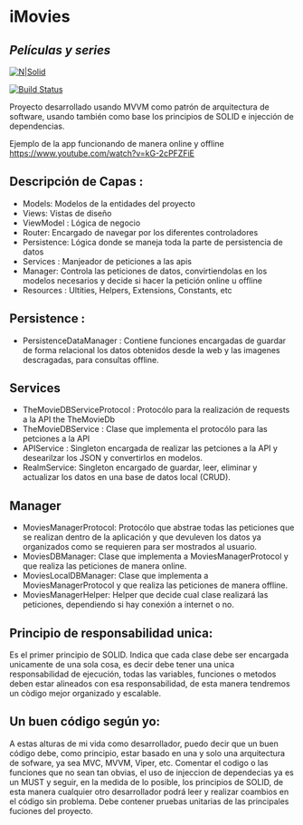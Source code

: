 # iMovies
## _Películas y series_

[![N|Solid](https://cldup.com/dTxpPi9lDf.thumb.png)](https://nodesource.com/products/nsolid)

[![Build Status](https://travis-ci.org/joemccann/dillinger.svg?branch=master)](https://travis-ci.org/joemccann/dillinger)

Proyecto desarrollado usando MVVM como patrón de arquitectura de software, usando también como base los principios de SOLID e injección de dependencias.

Ejemplo de la app funcionando de manera online y offline
https://www.youtube.com/watch?v=kG-2cPFZFiE

## Descripción de Capas :

- Models: Modelos de la entidades del proyecto
- Views: Vistas de diseño
- ViewModel : Lógica de negocio
- Router: Encargado de navegar por los diferentes controladores
- Persistence: Lógica donde se maneja toda la parte de persistencia de datos
- Services : Manjeador de peticiones a las apis
- Manager: Controla las peticiones de datos, convirtiendolas en los modelos necesarios y decide si hacer la petición online u offline
- Resources : Ultities, Helpers, Extensions, Constants, etc
## Persistence :
- PersistenceDataManager : Contiene funciones encargadas de guardar de forma relacional los datos obtenidos desde la web y las imagenes descragadas, para consultas offline.
## Services
- TheMovieDBServiceProtocol : Protocólo para la realización de requests a la API the TheMovieDb 
- TheMovieDBService : Clase que implementa el protocólo para las petciones a la API
- APIService : Singleton encargada de realizar las petciones a la API y desearilzar los JSON y convertirlos en modelos.
- RealmService: Singleton encargado de guardar, leer, eliminar y actualizar los datos en una base de datos local (CRUD).
## Manager
- MoviesManagerProtocol: Protocólo que abstrae todas las peticiones que se realizan dentro de la aplicación y que devuleven los datos ya organizados como se requieren para ser mostrados al usuario.
- MoviesDBManager: Clase que implementa a MoviesManagerProtocol y que realiza las peticiones de manera online.
- MoviesLocalDBManager: Clase que implementa a MoviesManagerProtocol y que realiza las peticiones de manera offline.
- MoviesManagerHelper: Helper que decide cual clase realizará las peticiones, dependiendo si hay conexión a internet o no.
 ## Principio de responsabilidad unica: 
Es el primer principio de SOLID. Indica que cada clase debe ser encargada unicamente de una sola cosa, es decir debe tener una unica responsabilidad de ejecución, todas las variables, funciones o metodos deben estar alineados con esa responsabilidad, de esta manera tendremos un còdigo mejor organizado y escalable.

## Un buen código según yo:
A estas alturas de mi vida como desarrollador, puedo decir que un buen código debe, como principio, estar basado en una y solo una arquitectura de sofware, ya sea MVC, MVVM, Viper, etc. Comentar el codigo o las funciones que no sean tan obvias, el uso de injeccion de dependecias ya es un MUST y seguir, en la medida de lo posible, los principios de SOLID, de esta manera cualquier otro desarrollador podrá leer y realizar coambios en el código sin problema.
Debe contener pruebas unitarias de las principales fuciones del proyecto.

